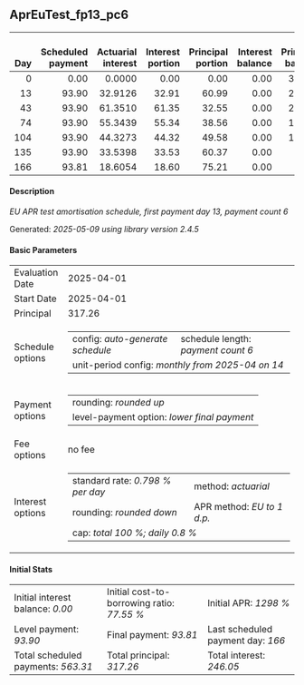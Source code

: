 <h2>AprEuTest_fp13_pc6</h2>
<table>
    <thead style="vertical-align: bottom;">
        <th style="text-align: right;">Day</th>
        <th style="text-align: right;">Scheduled payment</th>
        <th style="text-align: right;">Actuarial interest</th>
        <th style="text-align: right;">Interest portion</th>
        <th style="text-align: right;">Principal portion</th>
        <th style="text-align: right;">Interest balance</th>
        <th style="text-align: right;">Principal balance</th>
        <th style="text-align: right;">Total actuarial interest</th>
        <th style="text-align: right;">Total interest</th>
        <th style="text-align: right;">Total principal</th>
    </thead>
    <tr style="text-align: right;">
        <td class="ci00">0</td>
        <td class="ci01" style="white-space: nowrap;">0.00</td>
        <td class="ci02">0.0000</td>
        <td class="ci03">0.00</td>
        <td class="ci04">0.00</td>
        <td class="ci05">0.00</td>
        <td class="ci06">317.26</td>
        <td class="ci07">0.0000</td>
        <td class="ci08">0.00</td>
        <td class="ci09">0.00</td>
    </tr>
    <tr style="text-align: right;">
        <td class="ci00">13</td>
        <td class="ci01" style="white-space: nowrap;">93.90</td>
        <td class="ci02">32.9126</td>
        <td class="ci03">32.91</td>
        <td class="ci04">60.99</td>
        <td class="ci05">0.00</td>
        <td class="ci06">256.27</td>
        <td class="ci07">32.9126</td>
        <td class="ci08">32.91</td>
        <td class="ci09">60.99</td>
    </tr>
    <tr style="text-align: right;">
        <td class="ci00">43</td>
        <td class="ci01" style="white-space: nowrap;">93.90</td>
        <td class="ci02">61.3510</td>
        <td class="ci03">61.35</td>
        <td class="ci04">32.55</td>
        <td class="ci05">0.00</td>
        <td class="ci06">223.72</td>
        <td class="ci07">94.2636</td>
        <td class="ci08">94.26</td>
        <td class="ci09">93.54</td>
    </tr>
    <tr style="text-align: right;">
        <td class="ci00">74</td>
        <td class="ci01" style="white-space: nowrap;">93.90</td>
        <td class="ci02">55.3439</td>
        <td class="ci03">55.34</td>
        <td class="ci04">38.56</td>
        <td class="ci05">0.00</td>
        <td class="ci06">185.16</td>
        <td class="ci07">149.6074</td>
        <td class="ci08">149.60</td>
        <td class="ci09">132.10</td>
    </tr>
    <tr style="text-align: right;">
        <td class="ci00">104</td>
        <td class="ci01" style="white-space: nowrap;">93.90</td>
        <td class="ci02">44.3273</td>
        <td class="ci03">44.32</td>
        <td class="ci04">49.58</td>
        <td class="ci05">0.00</td>
        <td class="ci06">135.58</td>
        <td class="ci07">193.9347</td>
        <td class="ci08">193.92</td>
        <td class="ci09">181.68</td>
    </tr>
    <tr style="text-align: right;">
        <td class="ci00">135</td>
        <td class="ci01" style="white-space: nowrap;">93.90</td>
        <td class="ci02">33.5398</td>
        <td class="ci03">33.53</td>
        <td class="ci04">60.37</td>
        <td class="ci05">0.00</td>
        <td class="ci06">75.21</td>
        <td class="ci07">227.4745</td>
        <td class="ci08">227.45</td>
        <td class="ci09">242.05</td>
    </tr>
    <tr style="text-align: right;">
        <td class="ci00">166</td>
        <td class="ci01" style="white-space: nowrap;">93.81</td>
        <td class="ci02">18.6054</td>
        <td class="ci03">18.60</td>
        <td class="ci04">75.21</td>
        <td class="ci05">0.00</td>
        <td class="ci06">0.00</td>
        <td class="ci07">246.0800</td>
        <td class="ci08">246.05</td>
        <td class="ci09">317.26</td>
    </tr>
</table>
<h4>Description</h4>
<p><i>EU APR test amortisation schedule, first payment day 13, payment count 6</i></p>
<p>Generated: <i>2025-05-09 using library version 2.4.5</i></p>
<h4>Basic Parameters</h4>
<table>
    <tr>
        <td>Evaluation Date</td>
        <td>2025-04-01</td>
    </tr>
    <tr>
        <td>Start Date</td>
        <td>2025-04-01</td>
    </tr>
    <tr>
        <td>Principal</td>
        <td>317.26</td>
    </tr>
    <tr>
        <td>Schedule options</td>
        <td>
            <table>
                <tr>
                    <td>config: <i>auto-generate schedule</i></td>
                    <td>schedule length: <i><i>payment count</i> 6</i></td>
                </tr>
                <tr>
                    <td colspan="2" style="white-space: nowrap;">unit-period config: <i>monthly from 2025-04 on 14</i></td>
                </tr>
            </table>
        </td>
    </tr>
    <tr>
        <td>Payment options</td>
        <td>
            <table>
                <tr>
                    <td>rounding: <i>rounded up</i></td>
                </tr>
                <tr>
                    <td>level-payment option: <i>lower&nbsp;final&nbsp;payment</i></td>
                </tr>
            </table>
        </td>
    </tr>
    <tr>
        <td>Fee options</td>
        <td>no fee
        </td>
    </tr>
    <tr>
        <td>Interest options</td>
        <td>
            <table>
                <tr>
                    <td>standard rate: <i>0.798 % per day</i></td>
                    <td>method: <i>actuarial</i></td>
                </tr>
                <tr>
                    <td>rounding: <i>rounded down</i></td>
                    <td>APR method: <i>EU to 1 d.p.</i></td>
                </tr>
                <tr>
                    <td colspan="2">cap: <i>total 100 %; daily 0.8 %</td>
                </tr>
            </table>
        </td>
    </tr>
</table>
<h4>Initial Stats</h4>
<table>
    <tr>
        <td>Initial interest balance: <i>0.00</i></td>
        <td>Initial cost-to-borrowing ratio: <i>77.55 %</i></td>
        <td>Initial APR: <i>1298 %</i></td>
    </tr>
    <tr>
        <td>Level payment: <i>93.90</i></td>
        <td>Final payment: <i>93.81</i></td>
        <td>Last scheduled payment day: <i>166</i></td>
    </tr>
    <tr>
        <td>Total scheduled payments: <i>563.31</i></td>
        <td>Total principal: <i>317.26</i></td>
        <td>Total interest: <i>246.05</i></td>
    </tr>
</table>
